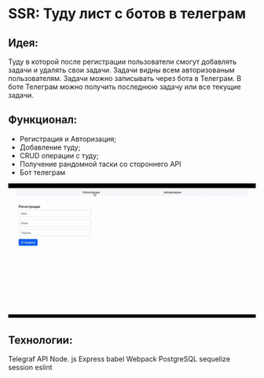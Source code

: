# SSR: Туду лист с ботов в телеграм
## Идея:
Туду в которой после регистрации пользователи смогут добавлять задачи и удалять свои задачи. Задачи видны всем авторизованым пользователям.
Задачи можно записывать через бота в Телеграм. В боте Телеграм можно получить последнюю задачу или все текущие задачи.

## Функционал:
-   Регистрация и Авторизация;
-   Добавление туду;
-   CRUD операции с туду;
-   Получение рандомной таски со стороннего API
-   Бот телеграм

![Обзор приложения](todo.gif)

## Технологии:
Telegraf
API
Node. js
Express
babel
Webpack
PostgreSQL
sequelize
session
eslint
